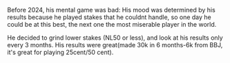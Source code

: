 
Before 2024, his mental game was bad: His mood was determined by his results because he played stakes that he couldnt handle, so one day he could be at this best, the next one the most miserable player in the world.

He decided to grind lower stakes (NL50 or less), and look at his results only every 3 months.
His results were great(made 30k in 6 months-6k from BBJ, it's great for playing 25cent/50 cent).